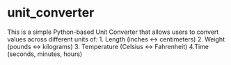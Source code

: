 # unit_converter
This is a simple Python-based Unit Converter that allows users to convert values across different units of:  1. Length (inches ↔ centimeters)  2. Weight (pounds ↔ kilograms)  3. Temperature (Celsius ↔ Fahrenheit)  4.Time (seconds, minutes, hours)  
